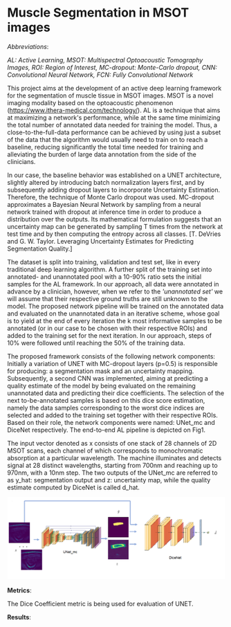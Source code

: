 # Muscle Segmentation in MSOT images


*Abbreviations*:

*AL: Active Learning, MSOT: Multispectral Optoacoustic Tomography Images, ROI: Region of Interest, MC-dropout: Monte-Carlo dropout, CNN: Convolutional Neural Network, FCN: Fully Convolutional Network*

This project aims at the  development of an active deep learning framework for the segmentation of muscle tissue in MSOT images. MSOT is a novel imaging modality based on the optoacoustic phenomenon (https://www.ithera-medical.com/technology/). AL is a technique that aims at maximizing a network's performance, while at the same time minimizing the total number of annotated data needed for training the model. Thus, a close-to-the-full-data performance can be achieved by using just a subset of the data that the algorithm would usually need to train on to reach a baseline, reducing significantly the total time needed for training and alleviating the burden of large data annotation from the side of the clinicians.

In our case, the baseline behavior was established on a UNET architecture, slightly altered by introducing batch normalization layers first, and by subsequently adding dropout layers to incorporate Uncertainty Estimation. Therefore, the technique of Monte Carlo dropout was used. MC-dropout approximates a Bayesian Neural Network by sampling from a neural network trained with dropout at inference time in order to produce a distribution over the outputs. Its mathematical formulation suggests that an uncertainty map can be generated by sampling T times from the network at test time and by then computing the entropy across all classes. [T. DeVries and G. W. Taylor. Leveraging Uncertainty Estimates for Predicting Segmentation Quality.] 

The dataset is split into training, validation and test set, like in every traditional deep learning algorithm. A further split of the training set into annotated- and unannotated pool with a 10-90% ratio sets the initial samples for the AL framework. In our approach, all data were annotated in advance by a clinician, however, when we refer to the *'unannotated set'* we will assume that their respective ground truths are still unknown to the model. The proposed network pipeline will be trained on the annotated data and evaluated on the unannotated data in an iterative scheme, whose goal is to yield at the end of every iteration the k most informative samples to be annotated (or in our case to be chosen with their respective ROIs) and added to the training set for the next iteration. In our approach, steps of 10% were followed until reaching the 50% of the training data. 

The proposed framework consists of the following network components: Initially a variation of UNET with MC-dropout layers (p=0.5) is responsible for producing: a segmentation mask and an uncertainty mapping. Subsequently, a second CNN was implemented, aiming at predicting a quality estimate of the model by being evaluated on the remaining unannotated data and predicting their dice coefficients. The selection of the next to-be-annotated samples is based on this dice score estimation, namely the data samples corresponding to the worst dice indices are selected and added to the training set together with their respective ROIs. Based on their role, the network components were named: UNet_mc and DiceNet respectively. The end-to-end  AL pipeline is depicted on Fig1.

The input vector denoted as x consists of one stack of 28 channels of 2D MSOT scans, each channel of which corresponds to monochromatic absorption at a particular wavelength. The machine illuminates and detects signal at 28 distinct wavelengths, starting from 700nm and reaching up to 970nm, with a 10nm step. The two outputs of the UNet_mc are referred to as y_hat: segmentation output and z: uncertainty map, while the quality estimate computed by DiceNet is called d_hat.

![](end-to-end_final.PNG)

**Metrics**:

The Dice Coefficient metric is being used for evaluation of UNET.


**Results**:
